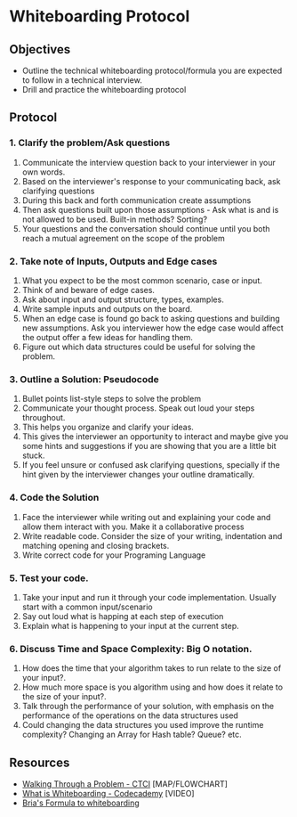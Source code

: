 # Whiteboarding Protocol

## Objectives
* Outline the technical whiteboarding protocol/formula you are expected to follow in a technical interview.
* Drill and practice the whiteboarding protocol

## Protocol
### 1. Clarify the problem/Ask questions

   1. Communicate the interview question back to your interviewer in your own words.
   2. Based on the interviewer's response to your communicating back, ask clarifying questions
   3. During this back and forth communication create assumptions
   4. Then ask questions built upon those assumptions
     - Ask what is and is not allowed to be used. Built-in methods? Sorting?
   5. Your questions and the conversation should continue until you both reach a mutual agreement on the scope of the problem

### 2. Take note of Inputs, Outputs and Edge cases
   1. What you expect to be the most common scenario, case or input. 
   2. Think of and beware of edge cases.
   3. Ask about input and output structure, types, examples.
   4. Write sample inputs and outputs on the board.
   5. When an edge case is found go back to asking questions and building new assumptions. Ask you interviewer how the edge case would affect the output offer a few ideas for handling them. 
   6. Figure out which data structures could be useful for solving the problem.

### 3. Outline a Solution: Pseudocode
   1. Bullet points list-style steps to solve the problem
   2. Communicate your thought process. Speak out loud your steps throughout.
   3. This helps you organize and clarify your ideas. 
   4. This gives the interviewer an opportunity to interact and maybe give you some hints and suggestions if you are showing that you are a little bit stuck.
   5. If you feel unsure or confused ask clarifying questions, specially if the hint given by the interviewer changes your outline dramatically.

### 4. Code the Solution
   1. Face the interviewer while writing out and explaining your code and allow them interact with you. Make it a collaborative process
   2. Write readable code. Consider the size of your writing, indentation and matching opening and closing brackets.
   2. Write correct code for your Programing Language

### 5. Test your code.
   1. Take your input and run it through your code implementation. Usually start with a common input/scenario
   2. Say out loud what is happing at each step of execution
   3. Explain what is happening to your input at the current step.


### 6. Discuss Time and Space Complexity: Big O notation.
   1. How does the time that your algorithm takes to run relate to the size of your input?.
   2. How much more space is you algorithm using and how does it relate to the size of your input?.
   3. Talk through the performance of your solution, with emphasis on the performance of the operations on the data structures used
   4. Could changing the data structures you used improve the runtime complexity? Changing an Array for Hash table? Queue? etc.

## Resources
* [Walking Through a Problem - CTCI](http://www.crackingthecodinginterview.com/uploads/6/5/2/8/6528028/cracking_the_coding_skills_-_v6.pdf) [MAP/FLOWCHART]
* [What is Whiteboarding - Codecademy](https://www.youtube.com/watch?v=XizttkvVsXI) [VIDEO]
* [Bria's Formula to whiteboarding](https://twitter.com/bria_sullivan/status/1171852539551199232)
